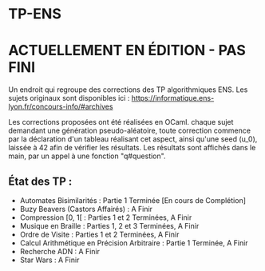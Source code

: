 # TP-ENS

# ACTUELLEMENT EN ÉDITION - PAS FINI

Un endroit qui regroupe des corrections des TP algorithmiques ENS.
Les sujets originaux sont disponibles ici : https://informatique.ens-lyon.fr/concours-info/#archives


Les corrections proposées ont été réalisées en OCaml. chaque sujet demandant une génération pseudo-aléatoire, toute correction commence par la déclaration d'un tableau réalisant cet aspect, ainsi qu'une seed (u_0), laissée à 42 afin de vérifier les résultats. Les résultats sont affichés dans le main, par un appel à une fonction "q#question".


## État des TP : 
  - Automates Bisimilarités : Partie 1 Terminée [En cours de Complétion]
  - Buzy Beavers (Castors Affairés) : A Finir
  - Compression [0, 1[ : Parties 1 et 2 Terminées, A Finir
  - Musique en Braille : Parties 1, 2 et 3 Terminées, A Finir
  - Ordre de Visite : Parties 1 et 2 Terminées, A Finir
  - Calcul Arithmétique en Précision Arbitraire : Partie 1 Terminée, A Finir
  - Recherche ADN : A Finir
  - Star Wars : A Finir 
